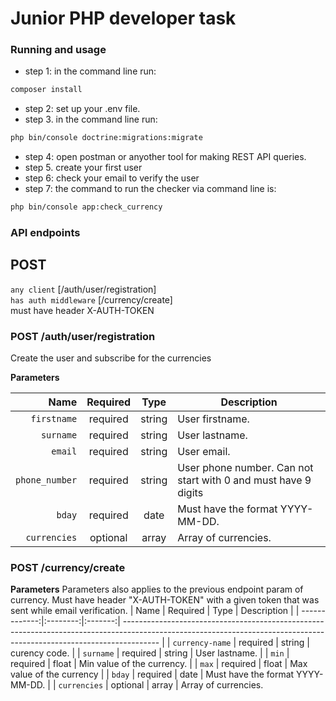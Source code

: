 # Junior PHP developer task

### Running and usage
* step 1: in the command line run:
```bash
composer install
```
* step 2: set up your .env file.
* step 3. in the command line run:
```bash
php bin/console doctrine:migrations:migrate
```
* step 4: open postman or anyother tool for making REST API queries.
* step 5. create your first user
* step 6: check your email to verify the user
* step 7: the command to run the checker via command line is:
```bash
php bin/console app:check_currency
```

### API endpoints
## POST
`any client` [/auth/user/registration]<br/>
`has auth middleware` [/currency/create]<br/> must have header X-AUTH-TOKEN

### POST /auth/user/registration
Create the user and subscribe for the currencies

**Parameters**

|          Name | Required |  Type   | Description                                                                                                                                                           |
| -------------:|:--------:|:-------:| --------------------------------------------------------------------------------------------------------------------------------------------------------------------- |
|     `firstname` | required | string  | User firstname.                                                                      |
|     `surname` | required | string  | User lastname.                                                                     |
|     `email` | required | string  | User email.                                                                     |
|     `phone_number` | required | string  | User phone number. Can not start with 0 and must have 9 digits                                                                     |
|     `bday` | required | date  | Must have the format YYYY-MM-DD.                                                                     |
|     `currencies` | optional | array  | Array of currencies.                                                                     |

### POST /currency/create

**Parameters**
Parameters also applies to the previous endpoint param of currency. Must have header "X-AUTH-TOKEN" with a given token that was sent while email verification.
|          Name | Required |  Type   | Description                                                                                                                                                           |
| -------------:|:--------:|:-------:| --------------------------------------------------------------------------------------------------------------------------------------------------------------------- |
|     `currency-name` | required | string  | curency code.                                                                      |
|     `surname` | required | string  | User lastname.                                                                     |
|     `min` | required | float  | Min value of the currency.                                                                     |
|     `max` | required | float  | Max value of the currency                                                                     |
|     `bday` | required | date  | Must have the format YYYY-MM-DD.                                                                     |
|     `currencies` | optional | array  | Array of currencies.     